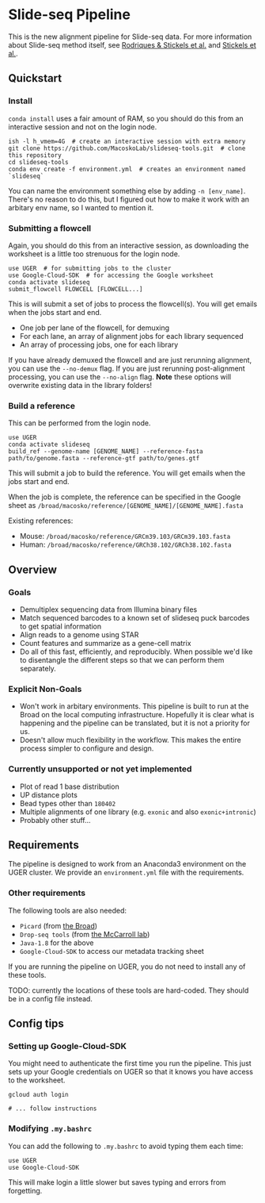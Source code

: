 # Slide-seq Pipeline

This is the new alignment pipeline for Slide-seq data. For more information about Slide-seq method itself, see [Rodriques & Stickels et al.](http://doi.org/10.1126/science.aaw1219) and [Stickels et al.](https://doi.org/10.1038/s41587-020-0739-1).

## Quickstart

### Install

`conda install` uses a fair amount of RAM, so you should do this from an interactive session and not on the login node.

```shell
ish -l h_vmem=4G  # create an interactive session with extra memory
git clone https://github.com/MacoskoLab/slideseq-tools.git  # clone this repository
cd slideseq-tools
conda env create -f environment.yml  # creates an environment named `slideseq`
```

You can name the environment something else by adding `-n [env_name]`. There's no reason to do this, but I figured out how to make it work with an arbitary env name, so I wanted to mention it.

### Submitting a flowcell

Again, you should do this from an interactive session, as downloading the worksheet is a little too strenuous for the login node.

```shell
use UGER  # for submitting jobs to the cluster
use Google-Cloud-SDK  # for accessing the Google worksheet
conda activate slideseq
submit_flowcell FLOWCELL [FLOWCELL...]
```

This is will submit a set of jobs to process the flowcell(s). You will get emails when the jobs start and end.

 - One job per lane of the flowcell, for demuxing
 - For each lane, an array of alignment jobs for each library sequenced
 - An array of processing jobs, one for each library

If you have already demuxed the flowcell and are just rerunning alignment, you can use the `--no-demux` flag. If you are just rerunning post-alignment processing, you can use the `--no-align` flag. **Note** these options will overwrite existing data in the library folders!

### Build a reference

This can be performed from the login node.

```shell
use UGER
conda activate slideseq
build_ref --genome-name [GENOME_NAME] --reference-fasta path/to/genome.fasta --reference-gtf path/to/genes.gtf
```

This will submit a job to build the reference. You will get emails when the jobs start and end.

When the job is complete, the reference can be specified in the Google sheet as `/broad/macosko/reference/[GENOME_NAME]/[GENOME_NAME].fasta`

Existing references:

 - Mouse: `/broad/macosko/reference/GRCm39.103/GRCm39.103.fasta`
 - Human: `/broad/macosko/reference/GRCh38.102/GRCh38.102.fasta`

## Overview

### Goals

 - Demultiplex sequencing data from Illumina binary files
 - Match sequenced barcodes to a known set of slideseq puck barcodes to get spatial information
 - Align reads to a genome using STAR
 - Count features and summarize as a gene-cell matrix
 - Do all of this fast, efficiently, and reproducibly. When possible we'd like to disentangle the different steps so that we can perform them separately.

### Explicit Non-Goals

 - Won't work in arbitary environments. This pipeline is built to run at the Broad on the local computing infrastructure. Hopefully it is clear what is happening and the pipeline can be translated, but it is not a priority for us.
 - Doesn't allow much flexibility in the workflow. This makes the entire process simpler to configure and design.

### Currently unsupported or not yet implemented

- Plot of read 1 base distribution
- UP distance plots
- Bead types other than `180402`
- Multiple alignments of one library (e.g. `exonic` and also `exonic+intronic`)
- Probably other stuff...

## Requirements

The pipeline is designed to work from an Anaconda3 environment on the UGER cluster. We provide an `environment.yml` file with the requirements.

### Other requirements

The following tools are also needed:

 - `Picard` (from [the Broad](https://github.com/broadinstitute/picard))
 - `Drop-seq tools` (from [the McCarroll lab](https://github.com/broadinstitute/Drop-seq))
 - `Java-1.8` for the above
 - `Google-Cloud-SDK` to access our metadata tracking sheet

If you are running the pipeline on UGER, you do not need to install any of these tools.

TODO: currently the locations of these tools are hard-coded. They should be in a config file instead.

## Config tips

### Setting up Google-Cloud-SDK

You might need to authenticate the first time you run the pipeline. This just sets up your Google credentials on UGER so that it knows you have access to the worksheet.

```shell
gcloud auth login

# ... follow instructions
```

### Modifying `.my.bashrc`

You can add the following to `.my.bashrc` to avoid typing them each time:

```shell
use UGER
use Google-Cloud-SDK
```

This will make login a little slower but saves typing and errors from forgetting.
